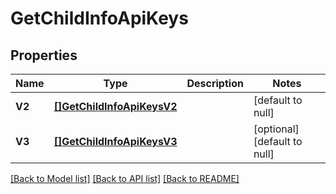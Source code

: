 # GetChildInfoApiKeys

## Properties
Name | Type | Description | Notes
------------ | ------------- | ------------- | -------------
**V2** | [**[]GetChildInfoApiKeysV2**](GetChildInfoApiKeysV2.md) |  | [default to null]
**V3** | [**[]GetChildInfoApiKeysV3**](GetChildInfoApiKeysV3.md) |  | [optional] [default to null]

[[Back to Model list]](../README.md#documentation-for-models) [[Back to API list]](../README.md#documentation-for-api-endpoints) [[Back to README]](../README.md)

